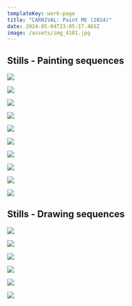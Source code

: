 ```yaml
---
templateKey: work-page
title: "CARNIVAL: Paint ME (2024)"
date: 2024-05-04T23:05:17.465Z
image: /assets/img_4101.jpg
---
```

## S﻿tills - Painting sequences

<div class="lines-1"></div>

![](/assets/img_4102.jpg)

![](/assets/_dsc7574-2.jpg)

<div class="lines-1"></div>

![](/assets/img_4101.jpg)

![](/assets/img_4093.jpg)

![](/assets/_dsc7247-拷贝.jpg)

![](/assets/_dsc7272-拷贝.jpg)

![](/assets/_dsc7337-拷贝.jpg)

![](/assets/_dsc7441-拷贝.jpg)

![](/assets/_dsc7665-拷贝.jpg)

![](/assets/头朝下好看2-拷贝.jpg)

## S﻿tills - Drawing sequences

![](/assets/_dsc6924-拷贝.jpg)

![](/assets/_dsc6927-拷贝.jpg)

![](/assets/_dsc6957-拷贝.jpg)

![](/assets/_dsc6997-拷贝.jpg)

![](/assets/_dsc7054-拷贝.jpg)

![](/assets/_dsc7059-拷贝.jpg)